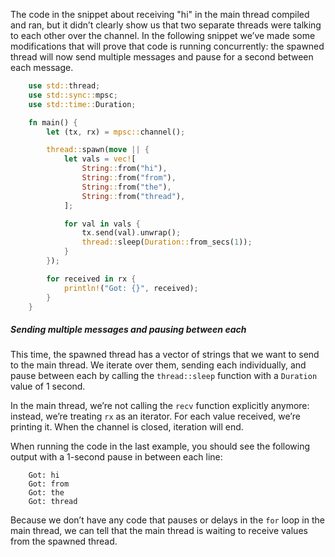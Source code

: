 

The code in the snippet about receiving "hi" in the main thread compiled and ran, but it didn’t clearly show us that two separate threads were talking to each other over the channel. In the following snippet we’ve made some modifications that will prove that code is running concurrently: the spawned thread will now send multiple messages and pause for a second between each message.

```rust
    use std::thread;
    use std::sync::mpsc;
    use std::time::Duration;

    fn main() {
        let (tx, rx) = mpsc::channel();

        thread::spawn(move || {
            let vals = vec![
                String::from("hi"),
                String::from("from"),
                String::from("the"),
                String::from("thread"),
            ];

            for val in vals {
                tx.send(val).unwrap();
                thread::sleep(Duration::from_secs(1));
            }
        });

        for received in rx {
            println!("Got: {}", received);
        }
    }
```

##### Sending multiple messages and pausing between each

This time, the spawned thread has a vector of strings that we want to send to the main thread. We iterate over them, sending each individually, and pause between each by calling the `thread::sleep` function with a `Duration` value of 1 second.

In the main thread, we’re not calling the `recv` function explicitly anymore: instead, we’re treating `rx` as an iterator. For each value received, we’re printing it. When the channel is closed, iteration will end.

When running the code in the last example, you should see the following output with a 1-second pause in between each line:

```text
    Got: hi
    Got: from
    Got: the
    Got: thread
```

Because we don’t have any code that pauses or delays in the `for` loop in the main thread, we can tell that the main thread is waiting to receive values from the spawned thread.
